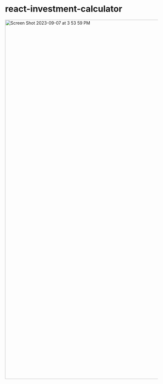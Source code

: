 # react-investment-calculator
<img width="1187" alt="Screen Shot 2023-09-07 at 3 53 59 PM" src="https://github.com/Postrelski/react-investment-calculator/assets/71254889/326efae7-5136-42fc-a856-641bb2d3c22a">
